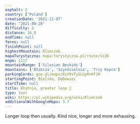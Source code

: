 ```yaml
---
asphalt: 2
country: ['Poland']
creationDate: '2021-11-07'
date: "2021-08-28"
difficulty: 2
distance: 16.9
endTime: null
ferns: null
finishPoint: null
highestMountain: Klimczok
mapaTurystyczna: mapa-turystyczna.pl/route/vi26
mnpm: 1117
mountainRange: ['Silesian Beskids']
mountains: ['Błatnia', 'Szyndzielnia', 'Trzy Kopce']
parkingCords: goo.gl/maps/EuY9VTySLCpRvKfJ9
startingPoint: Bielsko, Dębowiec
startTime: null
title: Błatnia, greater loop 🧀
type: tour
wiki: https://pl.wikipedia.org/wiki/Klimczok
additionalWithGoogleMaps: 3.7
---
```


Longer loop then usually. Kind nice, longer and more exhausing.
